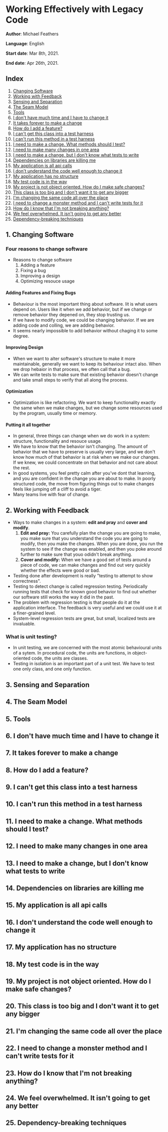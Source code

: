 # Working Effectively with Legacy Code

**Author**: Michael Feathers

**Language**: English

**Start date**: Mar 8th, 2021.

**End date**: Apr 26th, 2021.

## Index

1. [Changing Software](#1-changing-software)
2. [Working with Feedback](#2-working-with-feedback)
3. [Sensing and Separation](#3-sensing-and-separation)
4. [The Seam Model](#4-the-seam-model)
5. [Tools](#5-tools)
6. [I don't have much time and I have to change it](#6-i-dont-have-much-time-and-i-have-to-change-it)
7. [It takes forever to make a change](#7-it-takes-forever-to-make-a-change)
8. [How do I add a feature?](#8-how-do-i-add-a-feature)
9. [I can't get this class into a test harness](#9-i-cant-get-this-class-into-a-test-harness)
10. [I can't run this method in a test harness](#10-i-cant-run-this-method-in-a-test-harness)
11. [I need to make a change. What methods should I test?](#11-i-need-to-make-a-change-what-methods-should-I-test)
12. [I need to make many changes in one area](#12-i-need-to-make-many-changes-in-one-area)
13. [I need to make a change, but I don't know what tests to write](#13-i-need-to-make-a-change-but-i-dont-know-what-tests-to-write)
14. [Dependencies on libraries are killing me](#14-dependencies-on-libraries-are-killing-me)
15. [My application is all api calls](#15-my-application-is-all-api-calls)
16. [I don't understand the code well enough to change it](#16-i-dont-understand-the-code-well-enough-to-change-it)
17. [My application has no structure](#17-my-application-has-no-structure)
18. [My test code is in the way](#18-my-test-code-is-in-the-way)
19. [My project is not object oriented. How do I make safe changes?](#19-my-project-is-not-object-oriented-how-do-i-make-safe-changes)
20. [This class is too big and I don't want it to get any bigger](#20-this-class-is-too-big-and-i-dont-want-it-to-get-any-bigger)
21. [I'm changing the same code all over the place](#im-changing-the-same-code-all-over-the-place)
22. [I need to change a monster method and I can't write tests for it](#22-i-need-to-change-a-monster-method-and-i-cant-write-tests-for-it)
23. [How do I know that I'm not breaking anything?](#23-how-do-i-know-that-im-not-breaking-anything)
24. [We feel overwhelmed. It isn't going to get any better](#24-we-feel-overwhelmed-it-isnt-going-to-get-any-better)
25. [Dependency-breaking techniques](#25-dependency-breaking-techniques)

## 1. Changing Software

### Four reasons to change software

* Reasons to change software
    1. Adding a feature
    2. Fixing a bug
    3. Improving a design
    4. Optimizing resouce usage

#### Adding Features and Fixing Bugs

* Behaviour is the most important thing about software. Iit is what users depend on. Users like it when we add behavior, but if we change or remove behavior they depened on, they stop trusting us.
* If we have to modify code, we could be changing behavior. If we are adding code and colling, we are adding behavior.
* It seems nearly impossible to add behavior without chaging it to some degree.

#### Improving Design

* When we want to alter software's structure to make it more maintainable, generally we want to keep its behaviour intact also. When we drop hebaior in that process, we often call that a bug.
* We can write tests to make sure that existing behavior doesn't change and take small steps to verify that all along the process.

#### Optimization

* Optimization is like refactoring. We want to keep functionality exactly the same when we make changes, but we change some resources used by the program, usually time or memory.

#### Putting it all together

* In general, three things can change when we do work in a system: structure, functionality and resouce usage.
* We have to know that the behavior isn't changing. The amount of behavior that we have to preserve is usually very large, and we don't know how much of that behavior is at risk when we make our changes. If we knew, we could concentrate on that behavior and not care about the rest.
* In good systems, you feel pretty calm after you've dont that learning, and you are confident in the change you are about to make. In poorly structured code, the move from figuring things out to make changes feels like jumping off a cliff to avoid a tiger.
* Many teams live with fear of change.

## 2. Working with Feedback

* Ways to make changes in a system: **edit and pray** and **cover and modify**.
    1. **Edit and pray:** You carefully plan the change you are going to make, you make sure that you understand the code you are going to modify, then you make the changes. When you are done, you run the system to see if the change was enabled, and then you poke around further to make sure that youo odidn't break anything.
    2. **Cover and modify:** When we have a good set of tests around a piece of code, we can make changes and find out very quickly whether the effects were good or bad.
* Testing done after development is really "testing to attempt to show correctness".
* Testing to detect change is called regression testing. Periodically running tests that check for known good behavior to find out whether our software still works the way it did in the past.
* The problem with regression testing is that people do it at the application interface. The feedback is very useful and we could use it at a finer-grained level.
* System-level regression tests are great, but small, localized tests are invaluable.

### What is unit testing?

* In unit testing, we are concerned with the most atomic behavioural units of a sytem. In procedural code, the units are functions, in object-oriented code, the units are classes.
* Testing in isolation is an important part of a unit test. We have to test one only class, and one only function.

## 3. Sensing and Separation
## 4. The Seam Model
## 5. Tools
## 6. I don't have much time and I have to change it
## 7. It takes forever to make a change
## 8. How do I add a feature?
## 9. I can't get this class into a test harness
## 10. I can't run this method in a test harness
## 11. I need to make a change. What methods should I test?
## 12. I need to make many changes in one area
## 13. I need to make a change, but I don't know what tests to write
## 14. Dependencies on libraries are killing me
## 15. My application is all api calls
## 16. I don't understand the code well enough to change it
## 17. My application has no structure
## 18. My test code is in the way
## 19. My project is not object oriented. How do I make safe changes?
## 20. This class is too big and I don't want it to get any bigger
## 21. I'm changing the same code all over the place
## 22. I need to change a monster method and I can't write tests for it
## 23. How do I know that I'm not breaking anything?
## 24. We feel overwhelmed. It isn't going to get any better
## 25. Dependency-breaking techniques